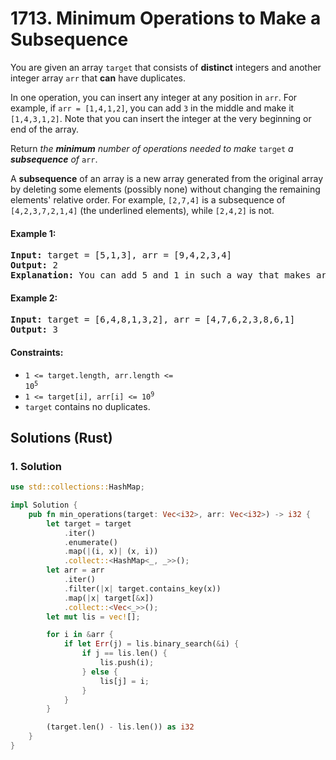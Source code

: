 # 1713. Minimum Operations to Make a Subsequence
You are given an array `target` that consists of **distinct** integers and another integer array `arr` that **can** have duplicates.

In one operation, you can insert any integer at any position in `arr`. For example, if `arr = [1,4,1,2]`, you can add `3` in the middle and make it `[1,4,3,1,2]`. Note that you can insert the integer at the very beginning or end of the array.

Return *the **minimum** number of operations needed to make* `target` *a **subsequence** of* `arr`.

A **subsequence** of an array is a new array generated from the original array by deleting some elements (possibly none) without changing the remaining elements' relative order. For example, `[2,7,4]` is a subsequence of `[4,2,3,7,2,1,4]` (the underlined elements), while `[2,4,2]` is not.

#### Example 1:
<pre>
<strong>Input:</strong> target = [5,1,3], arr = [9,4,2,3,4]
<strong>Output:</strong> 2
<strong>Explanation:</strong> You can add 5 and 1 in such a way that makes arr = [5,9,4,1,2,3,4], then target will be a subsequence of arr.
</pre>

#### Example 2:
<pre>
<strong>Input:</strong> target = [6,4,8,1,3,2], arr = [4,7,6,2,3,8,6,1]
<strong>Output:</strong> 3
</pre>

#### Constraints:
* <code>1 <= target.length, arr.length <= 10<sup>5</sup></code>
* <code>1 <= target[i], arr[i] <= 10<sup>9</sup></code>
* `target` contains no duplicates.

## Solutions (Rust)

### 1. Solution
```Rust
use std::collections::HashMap;

impl Solution {
    pub fn min_operations(target: Vec<i32>, arr: Vec<i32>) -> i32 {
        let target = target
            .iter()
            .enumerate()
            .map(|(i, x)| (x, i))
            .collect::<HashMap<_, _>>();
        let arr = arr
            .iter()
            .filter(|x| target.contains_key(x))
            .map(|x| target[&x])
            .collect::<Vec<_>>();
        let mut lis = vec![];

        for i in &arr {
            if let Err(j) = lis.binary_search(&i) {
                if j == lis.len() {
                    lis.push(i);
                } else {
                    lis[j] = i;
                }
            }
        }

        (target.len() - lis.len()) as i32
    }
}
```
